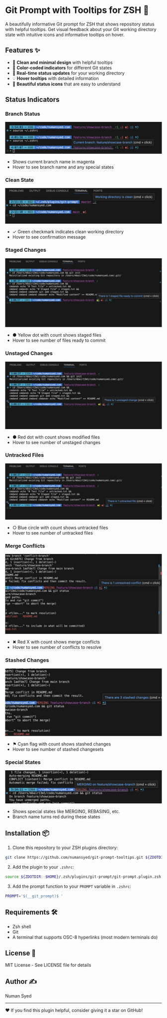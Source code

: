 # Git Prompt with Tooltips for ZSH 🚀

A beautifully informative Git prompt for ZSH that shows repository status with helpful tooltips. Get visual feedback about your Git working directory state with intuitive icons and informative tooltips on hover.

## Features ✨

- 🎯 **Clean and minimal design** with helpful tooltips
- 🌈 **Color-coded indicators** for different Git states
- 🔄 **Real-time status updates** for your working directory
- 💡 **Hover tooltips** with detailed information
- 🎨 **Beautiful status icons** that are easy to understand

## Status Indicators

### Branch Status
![Branch Status](images/git-status-branch.png)
- Shows current branch name in magenta
- Hover to see branch name and any special states

### Clean State
![Clean State](images/git_status_clean_tooltip.png)
- ✓ Green checkmark indicates clean working directory
- Hover to see confirmation message

### Staged Changes
![Staged Changes](images/git-status-staged.png)
- ● Yellow dot with count shows staged files
- Hover to see number of files ready to commit

### Unstaged Changes
![Unstaged Changes](images/git-status-unstaged.png)
- ● Red dot with count shows modified files
- Hover to see number of unstaged changes

### Untracked Files
![Untracked Files](images/git-status-untracked.png)
- ○ Blue circle with count shows untracked files
- Hover to see number of untracked files

### Merge Conflicts
![Merge Conflicts](images/git-status-conflict.png)
- ✖ Red X with count shows merge conflicts
- Hover to see number of conflicts to resolve

### Stashed Changes
![Stashed Changes](images/git-status-stashed.png)
- ⚑ Cyan flag with count shows stashed changes
- Hover to see number of stashed changesets

### Special States
![Merging State](images/git-status-MERGING.png)
- Shows special states like MERGING, REBASING, etc.
- Branch name turns red during these states

## Installation 📦

1. Clone this repository to your ZSH plugins directory:
```bash
git clone https://github.com/numansyed/git-prompt-tooltips.git ${ZDOTDIR:-$HOME}/.zsh/plugins/git-prompt
```

2. Add the plugin to your `.zshrc`:
```bash
source ${ZDOTDIR:-$HOME}/.zsh/plugins/git-prompt/git-prompt.plugin.zsh
```

3. Add the prompt function to your `PROMPT` variable in `.zshrc`:
```bash
PROMPT='$(__git_prompt)$ '
```

## Requirements 🛠

- Zsh shell
- Git
- A terminal that supports OSC-8 hyperlinks (most modern terminals do)

## License 📄

MIT License - See LICENSE file for details

## Author ✍️

Numan Syed

---
❤️ If you find this plugin helpful, consider giving it a star on GitHub!
